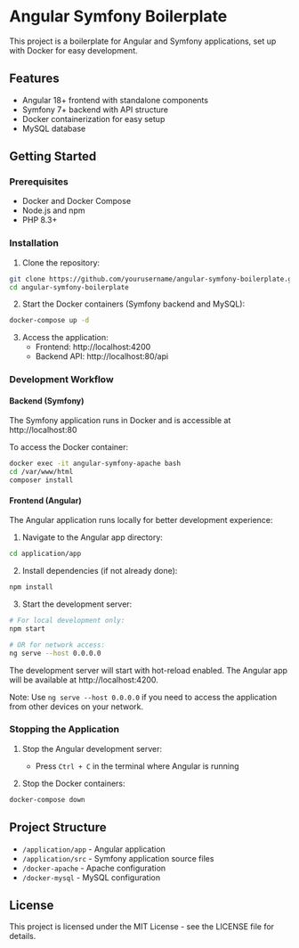 # Angular Symfony Boilerplate

This project is a boilerplate for Angular and Symfony applications, set up with Docker for easy development.

## Features

- Angular 18+ frontend with standalone components
- Symfony 7+ backend with API structure
- Docker containerization for easy setup
- MySQL database

## Getting Started

### Prerequisites

- Docker and Docker Compose
- Node.js and npm
- PHP 8.3+

### Installation

1. Clone the repository:
```bash
git clone https://github.com/yourusername/angular-symfony-boilerplate.git
cd angular-symfony-boilerplate
```

2. Start the Docker containers (Symfony backend and MySQL):
```bash
docker-compose up -d
```

3. Access the application:
   - Frontend: http://localhost:4200
   - Backend API: http://localhost:80/api

### Development Workflow

#### Backend (Symfony)
The Symfony application runs in Docker and is accessible at http://localhost:80

To access the Docker container:
```bash
docker exec -it angular-symfony-apache bash
cd /var/www/html
composer install
```

#### Frontend (Angular)
The Angular application runs locally for better development experience:

1. Navigate to the Angular app directory:
```bash
cd application/app
```

2. Install dependencies (if not already done):
```bash
npm install
```

3. Start the development server:
```bash
# For local development only:
npm start

# OR for network access:
ng serve --host 0.0.0.0
```

The development server will start with hot-reload enabled. The Angular app will be available at http://localhost:4200.

Note: Use `ng serve --host 0.0.0.0` if you need to access the application from other devices on your network.

### Stopping the Application

1. Stop the Angular development server:
   - Press `Ctrl + C` in the terminal where Angular is running

2. Stop the Docker containers:
```bash
docker-compose down
```

## Project Structure

- `/application/app` - Angular application
- `/application/src` - Symfony application source files
- `/docker-apache` - Apache configuration
- `/docker-mysql` - MySQL configuration

## License

This project is licensed under the MIT License - see the LICENSE file for details.
